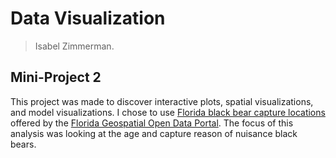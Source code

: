 # Data Visualization 

> Isabel Zimmerman. 

## Mini-Project 2

This project was made to discover interactive plots, spatial visualizations, and model visualizations. I chose to use [Florida black bear capture locations](https://geodata.floridagio.gov/datasets/myfwc::fl-black-bear-capture-locations/explore?location=28.241059%2C-83.859859%2C7.61) offered by the [Florida Geospatial Open Data Portal](https://geodata.floridagio.gov/). The focus of this analysis was looking at the age and capture reason of nuisance black bears.
